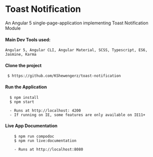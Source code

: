 # Toast Notification

An Angular 5 single-page-application implementing Toast Notification Module

#### Main Dev Tools used:
`Angular 5, Angular CLI, Angular Material, SCSS, Typescript, ES6, Jasmine, Karma`

#### Clone the project
` $ https://github.com/KShewengerz/toast-notification`

#### Run the Application
```
  $ npm install
  $ npm start
    
  - Runs at http://localhost: 4200
  - If running on IE, some features are only available on IE11+ 
```

#### Live App Documentation
```
    $ npm run compodoc
    $ npm run live:documentation
    
    - Runs at http://localhost:8080  
```


